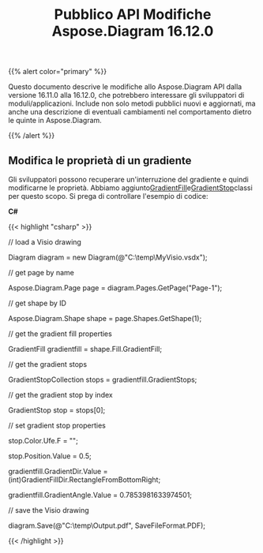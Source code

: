 ﻿---
title: Pubblico API Modifiche Aspose.Diagram 16.12.0
type: docs
weight: 10
url: /it/net/public-api-changes-in-aspose-diagram-16-12-0/
---
{{% alert color="primary" %}} 

Questo documento descrive le modifiche allo Aspose.Diagram API dalla versione 16.11.0 alla 16.12.0, che potrebbero interessare gli sviluppatori di moduli/applicazioni. Include non solo metodi pubblici nuovi e aggiornati, ma anche una descrizione di eventuali cambiamenti nel comportamento dietro le quinte in Aspose.Diagram.

{{% /alert %}} 
## **Modifica le proprietà di un gradiente**
Gli sviluppatori possono recuperare un'interruzione del gradiente e quindi modificarne le proprietà. Abbiamo aggiunto[GradientFill](http://www.aspose.com/api/net/diagram/aspose.diagram/gradientfill)e[GradientStop](http://www.aspose.com/api/net/diagram/aspose.diagram/gradientstop)classi per questo scopo. Si prega di controllare l'esempio di codice:

**C#**

{{< highlight "csharp" >}}

 // load a Visio drawing

Diagram diagram = new Diagram(@"C:\temp\MyVisio.vsdx");

// get page by name

Aspose.Diagram.Page page = diagram.Pages.GetPage("Page-1");

// get shape by ID

Aspose.Diagram.Shape shape = page.Shapes.GetShape(1);

// get the gradient fill properties

GradientFill gradientfill = shape.Fill.GradientFill;

// get the gradient stops

GradientStopCollection stops = gradientfill.GradientStops;

// get the gradient stop by index

GradientStop stop = stops[0];

// set gradient stop properties

stop.Color.Ufe.F = "";

stop.Position.Value = 0.5;

gradientfill.GradientDir.Value = (int)GradientFillDir.RectangleFromBottomRight;

gradientfill.GradientAngle.Value = 0.7853981633974501;

// save the Visio drawing

diagram.Save(@"C:\temp\Output.pdf", SaveFileFormat.PDF);

{{< /highlight >}}
